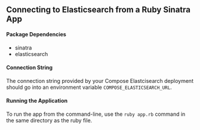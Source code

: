 ## Connecting to Elasticsearch from a Ruby Sinatra App

#### Package Dependencies
* sinatra
* elasticsearch


#### Connection String
The connection string provided by your Compose Elastcisearch deployment should go into an environment variable `COMPOSE_ELASTICSEARCH_URL`.


#### Running the Application
To run the app from the command-line, use the `ruby app.rb` command in the same directory as the ruby file.
